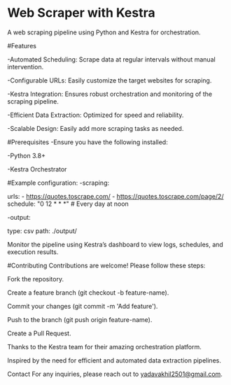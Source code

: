 ﻿# Web Scraper with Kestra
A web scraping pipeline using Python and Kestra for orchestration.


#Features

-Automated Scheduling: Scrape data at regular intervals without manual intervention.

-Configurable URLs: Easily customize the target websites for scraping.

-Kestra Integration: Ensures robust orchestration and monitoring of the scraping pipeline.

-Efficient Data Extraction: Optimized for speed and reliability.

-Scalable Design: Easily add more scraping tasks as needed.


#Prerequisites
-Ensure you have the following installed:

-Python 3.8+

-Kestra Orchestrator


#Example configuration:
-scraping:

  urls:
    - https://quotes.toscrape.com/
    - https://quotes.toscrape.com/page/2/
  schedule: "0 12 * * *" # Every day at noon
  
-output:

  type: csv
  path: ./output/

Monitor the pipeline using Kestra’s dashboard to view logs, schedules, and execution results.


#Contributing
Contributions are welcome! Please follow these steps:

Fork the repository.

Create a feature branch (git checkout -b feature-name).

Commit your changes (git commit -m 'Add feature').

Push to the branch (git push origin feature-name).

Create a Pull Request.



Thanks to the Kestra team for their amazing orchestration platform.

Inspired by the need for efficient and automated data extraction pipelines.

Contact
For any inquiries, please reach out to yadavakhil2501@gmail.com.

